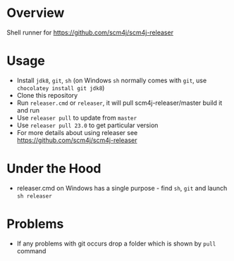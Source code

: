 # Overview

Shell runner for https://github.com/scm4j/scm4j-releaser

# Usage

- Install `jdk8`, `git`, `sh` (on Windows `sh` normally comes with `git`, use `chocolatey install git jdk8`)
- Clone this repository
- Run `releaser.cmd` or `releaser`, it will pull scm4j-releaser/master build it and run
- Use `releaser pull` to update from `master`
- Use `releaser pull 23.0` to get particular version
- For more details about using releaser see https://github.com/scm4j/scm4j-releaser

# Under the Hood

- releaser.cmd on Windows has a single purpose - find `sh`, `git` and launch `sh releaser`

# Problems

- If any problems with git occurs drop a folder which is shown by `pull` command

